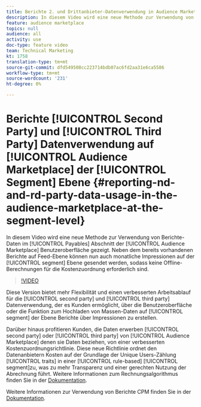 ```yaml
---
title: Berichte 2. und Drittanbieter-Datenverwendung in Audience Marketplace auf Segmentebene
description: In diesem Video wird eine neue Methode zur Verwendung von Berichte-Daten im Bereich "Payables"der Benutzeroberfläche des Audience Marketplace gezeigt. Neben dem bereits vorhandenen Berichte auf Feed-Ebene können nun auch monatliche Impressionen auf Segmentebene gesendet werden, sodass keine Offline-Berechnungen für die Kostenzuordnung erforderlich sind.
feature: audience marketplace
topics: null
audience: all
activity: use
doc-type: feature video
team: Technical Marketing
kt: 1758
translation-type: tm+mt
source-git-commit: dfd549508cc223714bdb07ac6fd2aa31e6ca5586
workflow-type: tm+mt
source-wordcount: '231'
ht-degree: 0%

---
```



# Berichte [!UICONTROL Second Party] und [!UICONTROL Third Party] Datenverwendung auf [!UICONTROL Audience Marketplace] der [!UICONTROL Segment] Ebene {#reporting-nd-and-rd-party-data-usage-in-the-audience-marketplace-at-the-segment-level}

In diesem Video wird eine neue Methode zur Verwendung von Berichte-Daten im [!UICONTROL Payables] Abschnitt der [!UICONTROL Audience Marketplace] Benutzeroberfläche gezeigt. Neben dem bereits vorhandenen Berichte auf Feed-Ebene können nun auch monatliche Impressionen auf der [!UICONTROL segment] Ebene gesendet werden, sodass keine Offline-Berechnungen für die Kostenzuordnung erforderlich sind.

>[!VIDEO](https://video.tv.adobe.com/v/25522/?quality=12)

Diese Version bietet mehr Flexibilität und einen verbesserten Arbeitsablauf für die [!UICONTROL second party] und [!UICONTROL third party] Datenverwendung, der es Kunden ermöglicht, über die Benutzeroberfläche oder die Funktion zum Hochladen von Massen-Daten auf [!UICONTROL segment] der Ebene Berichte über Impressionen zu erstellen.

Darüber hinaus profitieren Kunden, die Daten erwerben [!UICONTROL second party] oder [!UICONTROL third party] von [!UICONTROL Audience Marketplace] denen sie Daten beziehen, von einer verbesserten Kostenzuordnungsrichtlinie. Diese neue Richtlinie ordnet den Datenanbietern Kosten auf der Grundlage der Unique Users-Zählung [!UICONTROL traits] in einer [!UICONTROL rule-based] [!UICONTROL segment]zu, was zu mehr Transparenz und einer gerechten Nutzung der Abrechnung führt. Weitere Informationen zum Rechnungsalgorithmus finden Sie in der [Dokumentation](https://experiencecloud.adobe.com/resources/help/en_US/aam/marketplace_cpm_billing.html).

Weitere Informationen zur Verwendung von Berichte CPM finden Sie in der [Dokumentation](https://experiencecloud.adobe.com/resources/help/en_US/aam/t_marketplace_report_cpm_usage.html).